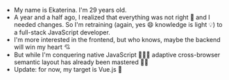 - My name is Ekaterina. I'm 29 years old. 
- A year and a half ago, I realized that everything was not right 🚫 and I needed changes. So I'm retraining (again, yes 😄 knowledge is light 💡) to a full-stack JavaScript developer. 
- I'm more interested in the frontend, but who knows, maybe the backend will win my heart 💘 
- But while I'm conquering native JavaScript 🧗🏻‍♀️ adaptive cross-browser semantic layout has already been mastered 💪🏻
- Update: for now, my target is Vue.js 🎯
<!---
Katya-Katerina-1993/Katya-Katerina-1993 is a ✨ special ✨ repository because its `README.md` (this file) appears on your GitHub profile.
You can click the Preview link to take a look at your changes.
--->
